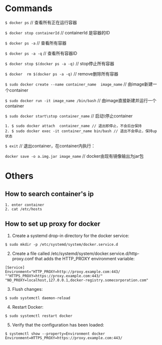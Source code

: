 # Commands
`$ docker ps` // 查看所有正在运行容器

`$ docker stop containerId` // containerId 是容器的ID

`$ docker ps -a` // 查看所有容器

`$ docker ps -a -q` // 查看所有容器ID

`$ docker stop $(docker ps -a -q)` //  stop停止所有容器

`$ docker  rm $(docker ps -a -q)` //   remove删除所有容器

`$ sudo docker create --name container_name  image_name` // 由image新建一个container

`$ sudo docker run -it image_name /bin/bash` // 由image直接新建并运行一个container

`$ sudo docker start\stop container_name` // 启动\停止container

```shell
1. $ sudo docker attach  container_name // 退出即停止，不会后台保持
2. $ sudo docker exec -it container_name bin/bash // 退出不会停止，保持up状态
```

`$ exit`  // 退出container，在container内执行：

`docker save -o a.img.jar image_name` // docker由现有镜像输出为jar包

# Others
## How to search container's ip
```shell
1. enter container
2. cat /etc/hosts
```

## How to set up proxy for docker
1. Create a systemd drop-in directory for the docker service:
```shell
$ sudo mkdir -p /etc/systemd/system/docker.service.d
```

2. Create a file called /etc/systemd/system/docker.service.d/http-proxy.conf that adds the HTTP_PROXY environment variable:
```shell
[Service]    
Environment="HTTP_PROXY=http://proxy.example.com:443/ ""HTTPS_PROXY=https://proxy.example.com:443/" "NO_PROXY=localhost,127.0.0.1,docker-registry.somecorporation.com"
```

3. Flush changes:
```shell
$ sudo systemctl daemon-reload
```

4. Restart Docker:
```shell
$ sudo systemctl restart docker
```

5. Verify that the configuration has been loaded:
```shell
$ systemctl show --property=Environment docker
Environment=HTTPS_PROXY=https://proxy.example.com:443/
```
